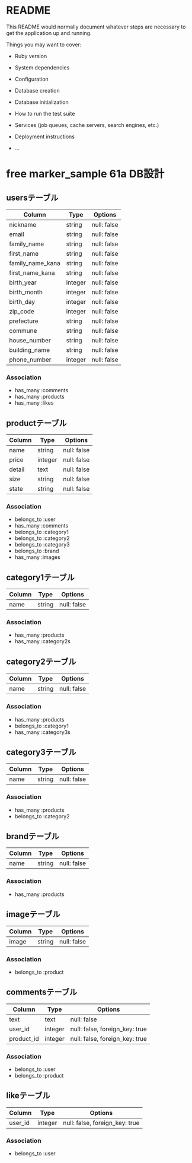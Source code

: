 # README

This README would normally document whatever steps are necessary to get the
application up and running.

Things you may want to cover:

* Ruby version

* System dependencies

* Configuration

* Database creation

* Database initialization

* How to run the test suite

* Services (job queues, cache servers, search engines, etc.)

* Deployment instructions

* ...

# free marker_sample 61a  DB設計

## usersテーブル
|Column|Type|Options|
|------|----|-------|
|nickname|string|null: false|
|email|string|null: false|
|family_name|string|null: false|
|first_name|string|null: false|
|family_name_kana|string|null: false|
|first_name_kana|string|null: false|
|birth_year|integer|null: false|
|birth_month|integer|null: false|
|birth_day|integer|null: false|
|zip_code|integer|null: false|
|prefecture|string|null: false|
|commune|string|null: false|
|house_number|string|null: false|
|building_name|string|null: false|
|phone_number|integer|null: false|
### Association
- has_many :comments
- has_many :products
- has_many :likes

## productテーブル
|Column|Type|Options|
|------|----|-------|
|name|string|null: false|
|price|integer|null: false|
|detail|text|null: false|
|size|string|null: false|
|state|string|null: false|
### Association
- belongs_to :user
- has_many :comments
- belongs_to :category1
- belongs_to :category2
- belongs_to :category3
- belongs_to :brand
- has_many :images


## category1テーブル
|Column|Type|Options|
|------|----|-------|
|name|string|null: false|
### Association
- has_many :products
- has_many :category2s

## category2テーブル
|Column|Type|Options|
|------|----|-------|
|name|string|null: false|
### Association
- has_many :products
- belongs_to :category1
- has_many :category3s


## category3テーブル
|Column|Type|Options|
|------|----|-------|
|name|string|null: false|
### Association
- has_many :products
- belongs_to :category2 


## brandテーブル
|Column|Type|Options|
|------|----|-------|
|name|string|null: false|
### Association
- has_many :products


## imageテーブル
|Column|Type|Options|
|------|----|-------|
|image|string|null: false|
### Association
- belongs_to :product


## commentsテーブル
|Column|Type|Options|
|------|----|-------|
|text|text|null: false|
|user_id|integer|null: false, foreign_key: true|
|product_id|integer|null: false, foreign_key: true|
### Association
- belongs_to :user
- belongs_to :product


## likeテーブル
|Column|Type|Options|
|------|----|-------|
|user_id|integer|null: false, foreign_key: true|
### Association
- belongs_to :user
